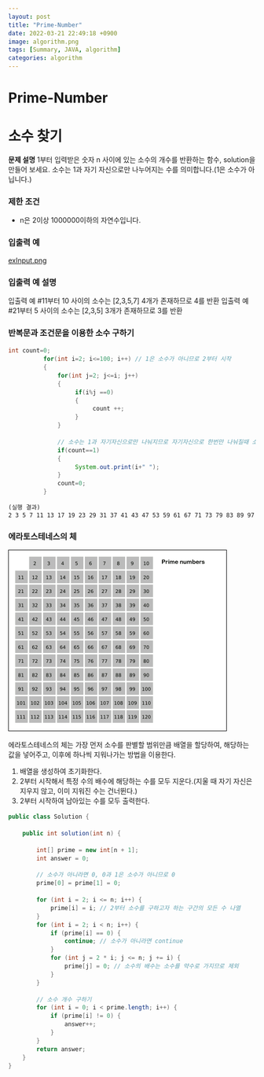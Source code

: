 ```yaml
---
layout: post
title: "Prime-Number"
date: 2022-03-21 22:49:18 +0900
image: algorithm.png
tags: [Summary, JAVA, algorithm]
categories: algorithm
---
```

# Prime-Number

# 소수 찾기
**문제 설명**
1부터 입력받은 숫자 n 사이에 있는 소수의 개수를 반환하는 함수, solution을 만들어 보세요.
소수는 1과 자기 자신으로만 나누어지는 수를 의미합니다.(1은 소수가 아닙니다.)

### 제한 조건
- n은 2이상 1000000이하의 자연수입니다.

### 입출력 예
[exInput.png](/images/algorithm/exInput.png)

### 입출력 예 설명
입출력 예 #11부터 10 사이의 소수는 [2,3,5,7] 4개가 존재하므로 4를 반환
입출력 예 #21부터 5 사이의 소수는 [2,3,5] 3개가 존재하므로 3를 반환

### 반복문과 조건문을 이용한 소수 구하기
```java
int count=0;
          for(int i=2; i<=100; i++) // 1은 소수가 아니므로 2부터 시작
          {
              for(int j=2; j<=i; j++)
              {
                   if(i%j ==0) 
                   {
                        count ++;
                   }    
              }
          
              // 소수는 1과 자기자신으로만 나눠지므로 자기자신으로 한번만 나눠질때 소수
              if(count==1)
              {
                   System.out.print(i+" ");
              }
              count=0;
          }

```

```
(실행 결과)
2 3 5 7 11 13 17 19 23 29 31 37 41 43 47 53 59 61 67 71 73 79 83 89 97
```

### 에라토스테네스의 체
![sosu.gif](/images/algorithm/sosu.gif)

에라토스테네스의 체는 가장 먼저 소수를 판별할 범위만큼 배열을 할당하여, 해당하는 값을 넣어주고, 이후에 하나씩 지워나가는 방법을 이용한다.
1. 배열을 생성하여 초기화한다.
2. 2부터 시작해서 특정 수의 배수에 해당하는 수를 모두 지운다.(지울 때 자기 자신은 지우지 않고, 이미 지워진 수는 건너뛴다.)
3. 2부터 시작하여 남아있는 수를 모두 출력한다.

```java
public class Solution {

    public int solution(int n) {

        int[] prime = new int[n + 1];
        int answer = 0;

        // 소수가 아니라면 0, 0과 1은 소수가 아니므로 0
        prime[0] = prime[1] = 0;

        for (int i = 2; i <= n; i++) {
            prime[i] = i; // 2부터 소수를 구하고자 하는 구간의 모든 수 나열
        }
        for (int i = 2; i < n; i++) {
            if (prime[i] == 0) {
                continue; // 소수가 아니라면 continue
            }
            for (int j = 2 * i; j <= n; j += i) {
                prime[j] = 0; // 소수의 배수는 소수를 약수로 가지므로 제외
            }
        }

        // 소수 개수 구하기
        for (int i = 0; i < prime.length; i++) {
            if (prime[i] != 0) {
                answer++;
            }
        }
        return answer;
    }
}
```